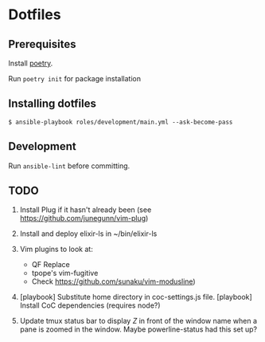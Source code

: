 # Dotfiles #

## Prerequisites

Install [poetry](https://python-poetry.org/docs/).

Run `poetry init` for package installation

## Installing dotfiles ##

`$ ansible-playbook roles/development/main.yml --ask-become-pass`

## Development

Run `ansible-lint` before committing.

## TODO ##

1. Install Plug if it hasn't already been (see https://github.com/junegunn/vim-plug)

2. Install and deploy elixir-ls in ~/bin/elixir-ls

2. Vim plugins to look at:
    * QF Replace
    * tpope's vim-fugitive
    - Check https://github.com/sunaku/vim-modusline)

3. [playbook] Substitute home directory in coc-settings.js file.
[playbook] Install CoC dependencies (requires node?)

4. Update tmux status bar to display *Z* in front of the window name when a pane is zoomed in the window.
Maybe powerline-status had this set up?
